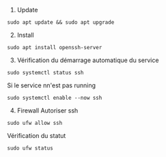 
1. Update
```
sudo apt update && sudo apt upgrade
```

2. Install
```
sudo apt install openssh-server
```

3. Vérification du démarrage automatique du service
```
sudo systemctl status ssh
```

Si le service nn'est pas running
```
sudo systemctl enable --now ssh
```

4. Firewall
Autoriser ssh
```
sudo ufw allow ssh
```

Vérification du statut
```
sudo ufw status
```

